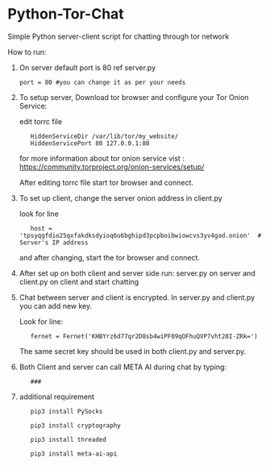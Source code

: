 # Python-Tor-Chat
Simple Python server-client script for chatting through tor network

How to run:

1) On server default port is 80 ref server.py

       port = 80 #you can change it as per your needs

2) To setup server, Download tor browser and configure your Tor Onion Service:

   edit torrc file

          HiddenServiceDir /var/lib/tor/my_website/
          HiddenServicePort 80 127.0.0.1:80

   for more information about tor onion service vist : https://community.torproject.org/onion-services/setup/

   After editing torrc file start tor browser and connect.

3) To set up client, change the server onion address in client.py

   look for line

          host = 'tpsyqgfdio25qxfakdksdyioq6u6bghipd3pcpboibwiowcvs3yv4gad.onion'  # Server's IP address

   and after changing, start the tor browser and connect.

4) After set up on both client and server side run: server.py on server and client.py on client and start chatting
5) Chat between server and client is encrypted. In server.py and client.py you can add new key.

   Look for line:

          fernet = Fernet('KHBYrz6d77qr2D8sb4wiPF09qOFhuQVP7vht28I-ZRk=')

   The same secret key should be used in both client.py and server.py.
   
7) Both Client and server can call META AI during chat by typing:

          ###

9) additional requirement

          pip3 install PySocks

          pip3 install cryptography

          pip3 install threaded

          pip3 install meta-ai-api
